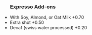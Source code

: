 <ul>
<h3>Expresso Add-ons</h3>
<li>With Soy, Almond, or Oat Milk +0.70</li>
<li>Extra shot +0.50</li>
<li>Decaf (swiss water processed) +0.20</li>
</ul>